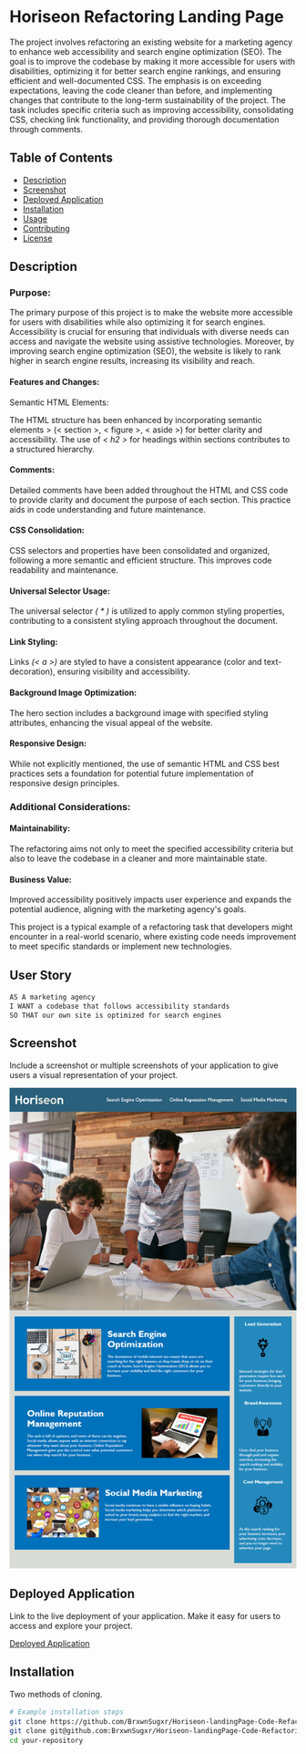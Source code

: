 # Horiseon Refactoring Landing Page

The project involves refactoring an existing website for a marketing agency to enhance web accessibility and search engine optimization (SEO). The goal is to improve the codebase by making it more accessible for users with disabilities, optimizing it for better search engine rankings, and ensuring efficient and well-documented CSS. The emphasis is on exceeding expectations, leaving the code cleaner than before, and implementing changes that contribute to the long-term sustainability of the project. The task includes specific criteria such as improving accessibility, consolidating CSS, checking link functionality, and providing thorough documentation through comments.

## Table of Contents

- [Description](#description)
- [Screenshot](#screenshot)
- [Deployed Application](#deployed-application)
- [Installation](#installation)
- [Usage](#usage)
- [Contributing](#contributing)
- [License](#license)

## Description

### Purpose:
The primary purpose of this project is to make the website more accessible for users with disabilities while also optimizing it for search engines. Accessibility is crucial for ensuring that individuals with diverse needs can access and navigate the website using assistive technologies. Moreover, by improving search engine optimization (SEO), the website is likely to rank higher in search engine results, increasing its visibility and reach.

#### Features and Changes:
Semantic HTML Elements:

The HTML structure has been enhanced by incorporating semantic elements > (< section >, < figure >, < aside >) for better clarity and accessibility.
The use of _< h2 >_ for headings within sections contributes to a structured hierarchy.

#### Comments:
Detailed comments have been added throughout the HTML and CSS code to provide clarity and document the purpose of each section. This practice aids in code understanding and future maintenance.

#### CSS Consolidation:
CSS selectors and properties have been consolidated and organized, following a more semantic and efficient structure. This improves code readability and maintenance.

#### Universal Selector Usage:
The universal selector _( * )_ is utilized to apply common styling properties, contributing to a consistent styling approach throughout the document.

#### Link Styling:
Links _(< a >)_ are styled to have a consistent appearance (color and text-decoration), ensuring visibility and accessibility.

#### Background Image Optimization:
The hero section includes a background image with specified styling attributes, enhancing the visual appeal of the website.

#### Responsive Design:
While not explicitly mentioned, the use of semantic HTML and CSS best practices sets a foundation for potential future implementation of responsive design principles.

### Additional Considerations:
#### Maintainability:  
The refactoring aims not only to meet the specified accessibility criteria but also to leave the codebase in a cleaner and more maintainable state.
#### Business Value: 
Improved accessibility positively impacts user experience and expands the potential audience, aligning with the marketing agency's goals.


This project is a typical example of a refactoring task that developers might encounter in a real-world scenario, where existing code needs improvement to meet specific standards or implement new technologies.

## User Story

```
AS A marketing agency
I WANT a codebase that follows accessibility standards
SO THAT our own site is optimized for search engines
```

## Screenshot

Include a screenshot or multiple screenshots of your application to give users a visual representation of your project.

![The Horiseon webpage includes a navigation bar, a header image, and cards with text and images at the bottom of the page.](./Assets/01-html-css-git-homework-demo.png)

## Deployed Application

Link to the live deployment of your application. Make it easy for users to access and explore your project.

[Deployed Application](https://brxwnsugxr.github.io/Horiseon-landingPage-Code-Refactoring-Repository/)

## Installation

Two methods of cloning. 

```bash
# Example installation steps
git clone https://github.com/BrxwnSugxr/Horiseon-landingPage-Code-Refactoring-Repository.git
git clone git@github.com:BrxwnSugxr/Horiseon-landingPage-Code-Refactoring-Repository.git
cd your-repository
```
